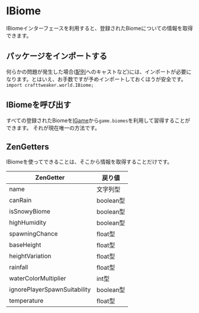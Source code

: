 # IBiome

IBiomeインターフェースを利用すると、登録されたBiomeについての情報を取得できます。

## パッケージをインポートする

何らかの問題が発生した場合([配列](/AdvancedFunctions/Arrays_and_Loops/)へのキャストなど)には、インポートが必要になります。とはいえ、お手数ですが予めインポートしておくほうが安全です。  
`import crafttweaker.world.IBiome;`

## IBiomeを呼び出す

すべての登録されたBiomeを[IGame](/Vanilla/Game/IGame/)から`game.biomes`を利用して習得することができます。 それが現在唯一の方法です。

## ZenGetters

IBiomeを使ってできることは、そこから情報を取得することだけです。

| ZenGetter                    | 戻り値      |
| ---------------------------- | -------- |
| name                         | 文字列型     |
| canRain                      | boolean型 |
| isSnowyBiome                 | boolean型 |
| highHumidity                 | boolean型 |
| spawningChance               | float型   |
| baseHeight                   | float型   |
| heightVariation              | float型   |
| rainfall                     | float型   |
| waterColorMultiplier         | int型     |
| ignorePlayerSpawnSuitability | boolean型 |
| temperature                  | float型   |